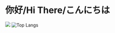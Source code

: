 
你好/Hi There/こんにちは
===


![](https://github-readme-stats.vercel.app/api?username=MoriMeina&show_icons=true&theme=transparent)
![Top Langs](https://github-readme-stats.vercel.app/api/top-langs/?username=MoriMeina&layout=compact)

